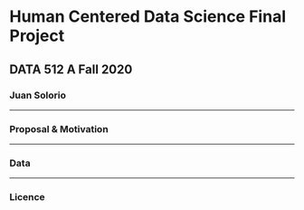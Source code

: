 # Human Centered Data Science Final Project
## DATA 512 A Fall 2020 
### Juan Solorio
----
### Proposal & Motivation

----
### Data

----
### Licence
